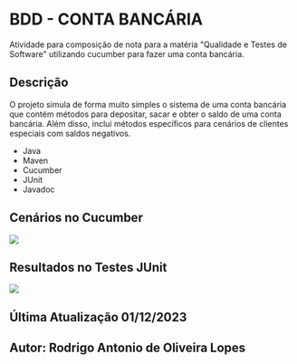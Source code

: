 # BDD - CONTA BANCÁRIA
Atividade para composição de nota para a matéria "Qualidade e Testes de Software" utilizando cucumber para fazer uma conta bancária.

## Descrição
O projeto simula de forma muito simples o sistema de uma conta bancária que contém métodos para depositar, sacar e obter o saldo de uma conta bancária. Além disso, inclui métodos específicos para cenários de clientes
especiais com saldos negativos.
- Java
- Maven
- Cucumber
- JUnit
- Javadoc

## Cenários no Cucumber
<img src="Cenários Cucumber.png">

## Resultados no Testes JUnit
<img src="img/Teste JUnit.png">

## Última Atualização 01/12/2023
## Autor: Rodrigo Antonio de Oliveira Lopes
